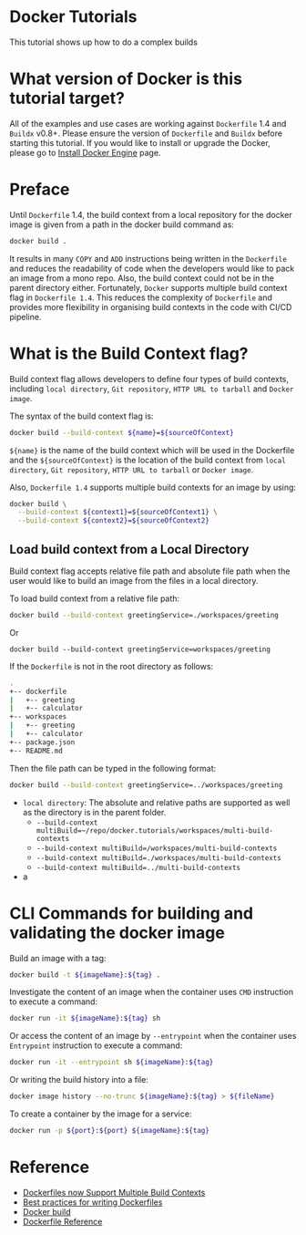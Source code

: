 # Docker Tutorials

This tutorial shows up how to do a complex builds


# What version of Docker is this tutorial target?

All of the examples and use cases are working against `Dockerfile` 
1.4 and `Buildx` v0.8+. Please ensure the version of `Dockerfile` 
and `Buildx` before starting this tutorial. If you would like to 
install or upgrade the Docker, please go to 
[Install Docker Engine](https://docs.docker.com/engine/install/) page. 


# Preface

Until `Dockerfile` 1.4, the build context from a local repository for 
the docker image is given from a path in the docker build command as:
```bash
docker build .
```
It results in many `COPY` and `ADD` instructions being written in the 
`Dockerfile` and reduces the readability of code when the developers 
would like to pack an image from a mono repo. Also, the build context 
could not be in the parent directory either. Fortunately, `Docker` 
supports multiple build context flag in `Dockerfile 1.4`. This 
reduces the complexity of `Dockerfile` and provides more flexibility 
in organising build contexts in the code with CI/CD pipeline.


# What is the Build Context flag?

Build context flag allows developers to define four types of build 
contexts, including `local directory`, `Git repository`, 
`HTTP URL to tarball` and `Docker image`.

The syntax of the build context flag is:
```bash
docker build --build-context ${name}=${sourceOfContext}
```
`${name}` is the name of the build context which will be used in 
the Dockerfile and the `${sourceOfContext}` is the location of 
the build context from `local directory`, `Git repository`, 
`HTTP URL to tarball` or `Docker image`.

Also, `Dockerfile 1.4` supports multiple build contexts for an 
image by using:
```bash
docker build \
  --build-context ${context1}=${sourceOfContext1} \
  --build-context ${context2}=${sourceOfContext2}
```


## Load build context from a Local Directory

Build context flag accepts relative file path and absolute file 
path when the user would like to build an image from the files 
in a local directory.

To load build context from a relative file path:
```bash
docker build --build-context greetingService=./workspaces/greeting
```
Or
```base
docker build --build-context greetingService=workspaces/greeting
```

If the `Dockerfile` is not in the root directory as follows:
```bash
.
+-- dockerfile
|   +-- greeting
|   +-- calculator
+-- workspaces
|   +-- greeting
|   +-- calculator
+-- package.json
+-- README.md
```
Then the file path can be typed in the following format:
```bash
docker build --build-context greetingService=../workspaces/greeting
```




- `local directory`:
  The absolute and relative paths are supported as well as the 
  directory is in the parent folder.
  - `--build-context multiBuild=~/repo/docker.tutorials/workspaces/multi-build-contexts`
  - `--build-context multiBuild=/workspaces/multi-build-contexts`
  - `--build-context multiBuild=./workspaces/multi-build-contexts`
  - `--build-context multiBuild=../multi-build-contexts`
- a


# CLI Commands for building and validating the docker image

Build an image with a tag:
```bash
docker build -t ${imageName}:${tag} .
```

Investigate the content of an image when the container uses `CMD` instruction 
to execute a command:
```bash
docker run -it ${imageName}:${tag} sh
```

Or access the content of an image by `--entrypoint` when the container uses
`Entrypoint` instruction to execute a command:
```bash
docker run -it --entrypoint sh ${imageName}:${tag}
```

Or writing the build history into a file:
```bash
docker image history --no-trunc ${imageName}:${tag} > ${fileName}
```

To create a container by the image for a service:
```bash
docker run -p ${port}:${port} ${imageName}:${tag}
```


# Reference

- [Dockerfiles now Support Multiple Build Contexts](https://www.docker.com/blog/dockerfiles-now-support-multiple-build-contexts/)
- [Best practices for writing Dockerfiles](https://docs.docker.com/develop/develop-images/dockerfile_best-practices/)
- [Docker build](https://docs.docker.com/engine/reference/commandline/build/)
- [Dockerfile Reference](https://docs.docker.com/engine/reference/builder/)